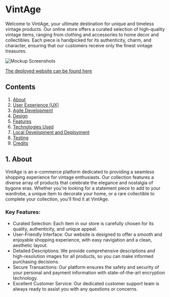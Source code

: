 # VintAge
Welcome to VintAge, your ultimate destination for unique and timeless vintage products. Our online store offers a curated selection of high-quality vintage items, ranging from clothing and accessories to home decor and collectibles. Each piece is handpicked for its authenticity, charm, and character, ensuring that our customers receive only the finest vintage treasures.


![Mockup Screenshots](docs_readme/)


[The deployed website can be found here](https://vint-age-f72b1a14d20f.herokuapp.com/)

## Contents

1. [About](#1-about)
2. [User Experience (UX)](#1-user-experience-ux)
3. [Agile Development](#2-agile-development)
4. [Design](#3-design)
5. [Features](#4-features)
6. [Technologies Used](#5-technologies-used)
7. [Local Development and Deployment](#6-local-development-and-deployment)
8. [Testing](#7-testing)
9. [Credits](#8-credits)

## 1. About
VintAge is an e-commerce platform dedicated to providing a seamless shopping experience for vintage enthusiasts. Our collection features a diverse array of products that celebrate the elegance and nostalgia of bygone eras. Whether you're looking for a statement piece to add to your wardrobe, a unique item to decorate your home, or a rare collectible to complete your collection, you'll find it at VintAge.

### Key Features:

- Curated Selection: Each item in our store is carefully chosen for its quality, authenticity, and unique appeal.
- User-Friendly Interface: Our website is designed to offer a smooth and enjoyable shopping experience, with easy navigation and a clean, aesthetic layout.
- Detailed Descriptions: We provide comprehensive descriptions and high-resolution images for all products, so you can make informed purchasing decisions.
- Secure Transactions: Our platform ensures the safety and security of your personal and payment information with state-of-the-art encryption technology.
- Excellent Customer Service: Our dedicated customer support team is always ready to assist you with any questions or concerns.